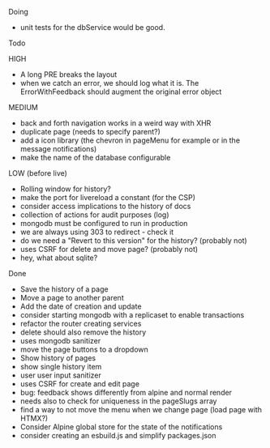 Doing
- unit tests for the dbService would be good.

Todo

  HIGH
  - A long PRE breaks the layout
  - when we catch an error, we should log what it is. The ErrorWithFeedback should augment the original error object

  MEDIUM
  - back and forth navigation works in a weird way with XHR
  - duplicate page (needs to specify parent?)
  - add a icon library (the chevron in pageMenu for example or in the message notifications)
  - make the name of the database configurable

  LOW (before live)
  - Rolling window for history?
  - make the port for livereload a constant (for the CSP)
  - consider access implications to the history of docs
  - collection of actions for audit purposes (log)
  - mongodb must be configured to run in production
  - we are always using 303 to redirect - check it
  - do we need a "Revert to this version" for the history? (probably not)
  - uses CSRF for delete and move page? (probably not)
  - hey, what about sqlite?

Done
- Save the history of a page
- Move a page to another parent
- Add the date of creation and update
- consider starting mongodb with a replicaset to enable transactions
- refactor the router creating services
- delete should also remove the history
- uses mongodb sanitizer
- move the page buttons to a dropdown
- Show history of pages
- show single history item
- user user input sanitizer
- uses CSRF for create and edit page
- bug: feedback shows differently from alpine and normal render
- needs also to check for uniqueness in the pageSlugs array
- find a way to not move the menu when we change page (load page with HTMX?)
- Consider Alpine global store for the state of the notifications
- consider creating an esbuild.js and simplify packages.json
